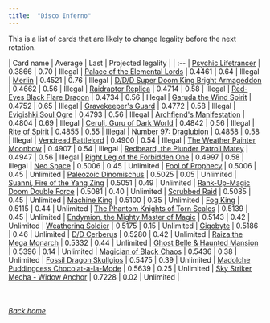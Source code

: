```yaml
---
title:  "Disco Inferno"
---
```


This is a list of cards that are likely to change legality before the next rotation.

| Card name | Average | Last | Projected legality |
| :-- |
[Psychic Lifetrancer](https://db.ygoprodeck.com/card/?search=Psychic%20Lifetrancer) | 0.3866 | 0.70 | Illegal |
[Palace of the Elemental Lords](https://db.ygoprodeck.com/card/?search=Palace%20of%20the%20Elemental%20Lords) | 0.4461 | 0.64 | Illegal |
[Merlin](https://db.ygoprodeck.com/card/?search=Merlin) | 0.4521 | 0.76 | Illegal |
[D/D/D Super Doom King Bright Armageddon](https://db.ygoprodeck.com/card/?search=D/D/D%20Super%20Doom%20King%20Bright%20Armageddon) | 0.4662 | 0.56 | Illegal |
[Raidraptor Replica](https://db.ygoprodeck.com/card/?search=Raidraptor%20Replica) | 0.4714 | 0.58 | Illegal |
[Red-Eyes Black Flare Dragon](https://db.ygoprodeck.com/card/?search=Red-Eyes%20Black%20Flare%20Dragon) | 0.4734 | 0.56 | Illegal |
[Garuda the Wind Spirit](https://db.ygoprodeck.com/card/?search=Garuda%20the%20Wind%20Spirit) | 0.4752 | 0.65 | Illegal |
[Gravekeeper's Guard](https://db.ygoprodeck.com/card/?search=Gravekeeper's%20Guard) | 0.4772 | 0.58 | Illegal |
[Evigishki Soul Ogre](https://db.ygoprodeck.com/card/?search=Evigishki%20Soul%20Ogre) | 0.4793 | 0.56 | Illegal |
[Archfiend's Manifestation](https://db.ygoprodeck.com/card/?search=Archfiend's%20Manifestation) | 0.4804 | 0.69 | Illegal |
[Ceruli, Guru of Dark World](https://db.ygoprodeck.com/card/?search=Ceruli,%20Guru%20of%20Dark%20World) | 0.4842 | 0.56 | Illegal |
[Rite of Spirit](https://db.ygoprodeck.com/card/?search=Rite%20of%20Spirit) | 0.4855 | 0.55 | Illegal |
[Number 97: Draglubion](https://db.ygoprodeck.com/card/?search=Number%2097:%20Draglubion) | 0.4858 | 0.58 | Illegal |
[Vendread Battlelord](https://db.ygoprodeck.com/card/?search=Vendread%20Battlelord) | 0.4900 | 0.54 | Illegal |
[The Weather Painter Moonbow](https://db.ygoprodeck.com/card/?search=The%20Weather%20Painter%20Moonbow) | 0.4907 | 0.54 | Illegal |
[Redbeard, the Plunder Patroll Matey](https://db.ygoprodeck.com/card/?search=Redbeard,%20the%20Plunder%20Patroll%20Matey) | 0.4947 | 0.56 | Illegal |
[Right Leg of the Forbidden One](https://db.ygoprodeck.com/card/?search=Right%20Leg%20of%20the%20Forbidden%20One) | 0.4997 | 0.58 | Illegal |
[Neo Space](https://db.ygoprodeck.com/card/?search=Neo%20Space) | 0.5006 | 0.45 | Unlimited |
[Fool of Prophecy](https://db.ygoprodeck.com/card/?search=Fool%20of%20Prophecy) | 0.5006 | 0.45 | Unlimited |
[Paleozoic Dinomischus](https://db.ygoprodeck.com/card/?search=Paleozoic%20Dinomischus) | 0.5025 | 0.05 | Unlimited |
[Suanni, Fire of the Yang Zing](https://db.ygoprodeck.com/card/?search=Suanni,%20Fire%20of%20the%20Yang%20Zing) | 0.5051 | 0.49 | Unlimited |
[Rank-Up-Magic Doom Double Force](https://db.ygoprodeck.com/card/?search=Rank-Up-Magic%20Doom%20Double%20Force) | 0.5081 | 0.40 | Unlimited |
[Scrubbed Raid](https://db.ygoprodeck.com/card/?search=Scrubbed%20Raid) | 0.5085 | 0.45 | Unlimited |
[Machine King](https://db.ygoprodeck.com/card/?search=Machine%20King) | 0.5100 | 0.35 | Unlimited |
[Fog King](https://db.ygoprodeck.com/card/?search=Fog%20King) | 0.5115 | 0.44 | Unlimited |
[The Phantom Knights of Torn Scales](https://db.ygoprodeck.com/card/?search=The%20Phantom%20Knights%20of%20Torn%20Scales) | 0.5139 | 0.45 | Unlimited |
[Endymion, the Mighty Master of Magic](https://db.ygoprodeck.com/card/?search=Endymion,%20the%20Mighty%20Master%20of%20Magic) | 0.5143 | 0.42 | Unlimited |
[Weathering Soldier](https://db.ygoprodeck.com/card/?search=Weathering%20Soldier) | 0.5175 | 0.15 | Unlimited |
[Gigobyte](https://db.ygoprodeck.com/card/?search=Gigobyte) | 0.5186 | 0.46 | Unlimited |
[D/D Cerberus](https://db.ygoprodeck.com/card/?search=D/D%20Cerberus) | 0.5280 | 0.42 | Unlimited |
[Raiza the Mega Monarch](https://db.ygoprodeck.com/card/?search=Raiza%20the%20Mega%20Monarch) | 0.5332 | 0.44 | Unlimited |
[Ghost Belle & Haunted Mansion](https://db.ygoprodeck.com/card/?search=Ghost%20Belle%20%26%20Haunted%20Mansion) | 0.5396 | 0.14 | Unlimited |
[Magician of Black Chaos](https://db.ygoprodeck.com/card/?search=Magician%20of%20Black%20Chaos) | 0.5436 | 0.38 | Unlimited |
[Fossil Dragon Skullgios](https://db.ygoprodeck.com/card/?search=Fossil%20Dragon%20Skullgios) | 0.5475 | 0.39 | Unlimited |
[Madolche Puddingcess Chocolat-a-la-Mode](https://db.ygoprodeck.com/card/?search=Madolche%20Puddingcess%20Chocolat-a-la-Mode) | 0.5639 | 0.25 | Unlimited |
[Sky Striker Mecha - Widow Anchor](https://db.ygoprodeck.com/card/?search=Sky%20Striker%20Mecha%20-%20Widow%20Anchor) | 0.7228 | 0.02 | Unlimited |

<br>

###### [Back home](index)